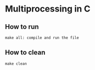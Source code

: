 # Multiprocessing in C
## How to run
    make all: compile and run the file
## How to clean
    make clean